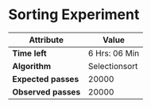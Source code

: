 Sorting Experiment
  ===================


  Attribute   | Value
  ------------|---------
  **Time left**   |  6 Hrs: 06 Min
  **Algorithm**   |   Selectionsort
  **Expected passes** | 20000
  **Observed passes** | 20000

